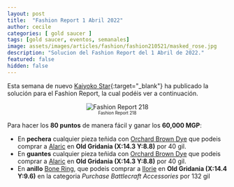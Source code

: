 ```yaml
---
layout: post
title:  "Fashion Report 1 Abril 2022"
author: cecile
categories: [ gold saucer ]
tags: [gold saucer, eventos, semanales]
image: assets/images/articles/fashion/fashion210521/masked_rose.jpg
description: "Solucion del Fashion Report del 1 Abril de 2022."
featured: false
hidden: false
---
```


Esta semana de nuevo [Kaiyoko Star](https://twitter.com/kaiyokostar){:target="_blank"} ha publicado la solución para el Fashion Report, la cual podéis ver a continuación.

<p align="center"><img src="{{ site.baseurl }}/assets/images/articles/fashion/fashion220401/freport_218.jpg" alt="Fashion Report 218">
<br/>
<sub><sup>Fashion Report 218</sup></sub></p>

Para hacer los **80 puntos** de manera fácil y ganar los **60,000 MGP**:

- En **pechera** cualquier pieza teñida con <a href="https://eu.finalfantasyxiv.com/lodestone/playguide/db/item/70849afadc9/" class="eorzeadb_link" target="_blank"> Orchard Brown Dye</a> que podeis comprar a <a href="https://eu.finalfantasyxiv.com/lodestone/playguide/db/shop/a28cf0441f4/?item=70849afadc9&type=gil" class="eorzeadb_link" target="_blank">Alaric</a> en **Old Gridania (X:14.3 Y:8.8)** por 40 gil.
- En **guantes** cualquier pieza teñida con <a href="https://eu.finalfantasyxiv.com/lodestone/playguide/db/item/70849afadc9/" class="eorzeadb_link" target="_blank"> Orchard Brown Dye</a> que podeis comprar a <a href="https://eu.finalfantasyxiv.com/lodestone/playguide/db/shop/a28cf0441f4/?item=70849afadc9&type=gil" class="eorzeadb_link" target="_blank">Alaric</a> en **Old Gridania (X:14.3 Y:8.8)** por 40 gil.
- En **anillo** <a href="https://eu.finalfantasyxiv.com/lodestone/playguide/db/item/a0de9889c4a/" class="eorzeadb_link" target="_blank">Bone Ring</a>, que podeis comprar a <a href="https://eu.finalfantasyxiv.com/lodestone/playguide/db/shop/daca4a934fe/?item=a0de9889c4a&type=gil" class="eorzeadb_link" target="_blank">Ilorie</a> en **Old Gridania (X:14.4 Y:9.6)** en la categoria *Purchase Battlecraft Accessories* por 132 gil